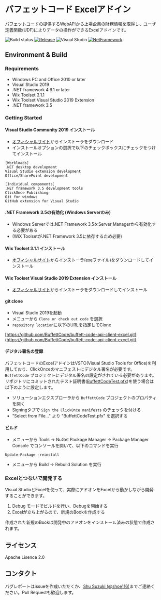 # バフェットコード Excelアドイン

[バフェットコード](https://www.buffett-code.com/)の提供する[WebAPI](https://docs.buffett-code.com/)から上場企業の財務情報を取得し、ユーザ定義関数(UDF)によりデータの操作ができるExcelアドインです。

![Build status](https://github.com/BuffettCode/buffett-code-api-client-excel/workflows/Build/badge.svg) [![Release](https://github.com/BuffettCode/buffett-code-api-client-excel/workflows/Release/badge.svg)](https://ci.appveyor.com/project/shinsuke/buffett-code-api-client-excel) ![Visual Studio](https://img.shields.io/badge/Visual%20Studio-2019-red.svg)  [![NetFramework](https://img.shields.io/badge/Language-C%23%207.0-orange.svg)](https://blogs.msdn.microsoft.com/dotnet/2016/08/24/whats-new-in-csharp-7-0/) 

## Environment & Build
### Requirements
* Windows PC and Office 2010 or later
* Visual Studio 2019
* .NET framework 4.6.1 or later
* Wix Toolset 3.1.1
* Wix Toolset Visual Studio 2019 Extension
* .NET framework 3.5

### Getting Started

#### Visual Studio Community 2019 インストール

* [オフィシャルサイト](https://visualstudio.microsoft.com/ja/downloads/)からインストーラをダウンロード
* インストールオプションの選択で以下のチェックボックスにチェックをつけてインストール

```
[Workloads]
.NET desktop development
Visual Studio extension development
Office/SharePoint development

[Individual components]
.NET framework 3.5 development tools
ClickOnce Publishing
Git for windows
GitHub extension for Visual Studio
```

#### .NET Framework 3.5の有効化 (Windows Serverのみ)

* Windows Serverでは.NET Framework 3.5をServer Managerから有効化する必要がある
* (WiX Toolsetが.NET Framework 3.5に依存するため必要)

#### Wix Toolset 3.1.1 インストール

* [オフィシャルサイト](https://github.com/wixtoolset/wix3/releases/tag/wix3111rtm)からインストーラ(exeファイル)をダウンロードしてインストール

#### Wix Toolset Visual Studio 2019 Extension インストール

* [オフィシャルサイト](https://wixtoolset.org/releases/)からインストーラをダウンロードしてインストール

#### git clone

* Visual Studio 2019を起動
* メニューから `Clone or check out code` を選択
* `repository location`に以下のURLを指定してClone

[https://github.com/BuffettCode/buffett-code-api-client-excel.git](https://github.com/BuffettCode/buffett-code-api-client-excel.git)

#### デジタル署名の登録

バフェットコードのExcelアドインはVSTO(Visual Studio Tools for Office)を利用しており、ClickOnceのマニフェストにデジタル署名が必要です。`BuffettCode` プロジェクトにデジタル署名の設定がされている必要があります。リポジトリにコミットされたテスト証明書([BuffettCodeTest.pfx](./BuffettCode/BuffettCodeTest.pfx))を使う場合は以下のように設定します。


* ソリューションエクスプローラから `BuffettCode` プロジェクトのプロパティを開く
* Signingタブで `Sign the ClickOnce manifests` のチェックを付ける
* "Select from File..." より "BuffettCodeTest.pfx" を選択する

#### ビルド

* メニューから Tools -> NuGet Package Manager -> Package Manager Console でコンソールを開いて、以下のコマンドを実行

```
Update-Package -reinstall
```

* メニューから Build -> Rebuild Solution を実行

### Excelとつないで開発する
Visual StudioとExcelを使って、実際にアドオンをExcelから動かしながら開発することができます。

1. Debug モードでビルドを行い、Debugを開始する
2. Excelが立ち上がるので、新規のBookを作成する

作成された新規のBookは開発中のアドオンをインストール済みの状態で作成されます。


## ライセンス

Apache Lisence 2.0

## コンタクト

バグレポートはissueを作成いただくか、[Shu Suzuki (@shoe116)](https://twitter.com/shoe116)までご連絡ください。Pull Requestも歓迎します。
